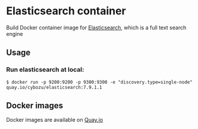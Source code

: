 Elasticsearch container
==================

Build Docker container image for [Elasticsearch][], which is a full text search engine

Usage
-----

### Run elasticsearch at local:

```console
$ docker run -p 9200:9200 -p 9300:9300 -e "discovery.type=single-node" quay.io/cybozu/elasticsearch:7.9.1.1
```

[Elasticsearch]: http://github.com/elastic/elasticsearch/

Docker images
-------------

Docker images are available on [Quay.io](https://quay.io/repository/cybozu/elasticsearch)
